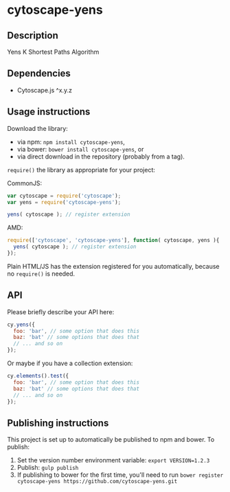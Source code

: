 cytoscape-yens
================================================================================


## Description

Yens K Shortest Paths Algorithm


## Dependencies

 * Cytoscape.js ^x.y.z

## Usage instructions

Download the library:
 * via npm: `npm install cytoscape-yens`,
 * via bower: `bower install cytoscape-yens`, or
 * via direct download in the repository (probably from a tag).

`require()` the library as appropriate for your project:

CommonJS:
```js
var cytoscape = require('cytoscape');
var yens = require('cytoscape-yens');

yens( cytoscape ); // register extension
```

AMD:
```js
require(['cytoscape', 'cytoscape-yens'], function( cytoscape, yens ){
  yens( cytoscape ); // register extension
});
```

Plain HTML/JS has the extension registered for you automatically, because no `require()` is needed.


## API

Please briefly describe your API here:

```js
cy.yens({
  foo: 'bar', // some option that does this
  baz: 'bat' // some options that does that
  // ... and so on
});
```

Or maybe if you have a collection extension:

```js
cy.elements().test({
  foo: 'bar', // some option that does this
  baz: 'bat' // some options that does that
  // ... and so on
});
```


## Publishing instructions

This project is set up to automatically be published to npm and bower.  To publish:

1. Set the version number environment variable: `export VERSION=1.2.3`
1. Publish: `gulp publish`
1. If publishing to bower for the first time, you'll need to run `bower register cytoscape-yens https://github.com/cytoscape-yens.git`
